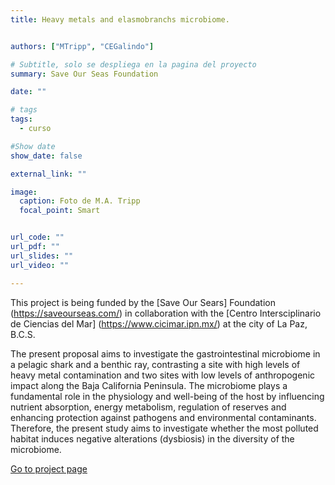 ```yaml
---
title: Heavy metals and elasmobranchs microbiome.


authors: ["MTripp", "CEGalindo"]

# Subtitle, solo se despliega en la pagina del proyecto
summary: Save Our Seas Foundation 

date: ""

# tags
tags:
  - curso

#Show date
show_date: false

external_link: ""

image:
  caption: Foto de M.A. Tripp
  focal_point: Smart


url_code: ""
url_pdf: ""
url_slides: ""
url_video: ""

---
```


This project is being funded by the [Save Our Sears] Foundation (https://saveourseas.com/) in collaboration with the [Centro Intersciplinario de Ciencias del Mar] (https://www.cicimar.ipn.mx/) at the city of La Paz, B.C.S.

The present proposal aims to investigate the gastrointestinal microbiome in a pelagic shark and a benthic ray, contrasting a site with high levels of heavy metal contamination and two sites with low levels of anthropogenic impact along the Baja California Peninsula. The microbiome plays a fundamental role in the physiology and well-being of the host by influencing nutrient absorption, energy metabolism, regulation of reserves and enhancing protection against pathogens and environmental contaminants. Therefore, the present study aims to investigate whether the most polluted habitat induces negative alterations (dysbiosis) in the diversity of the microbiome.

[Go to project page](https://saveourseas.com/project/gut-feeling-the-impact-of-heavy-metals-on-shark-microbiomes/)